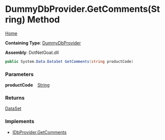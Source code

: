 # DummyDbProvider\.GetComments\(String\) Method

[Home](../../../../../../../README.md)

**Containing Type**: [DummyDbProvider](../README.md)

**Assembly**: DotNetGoat\.dll

```csharp
public System.Data.DataSet GetComments(string productCode)
```

### Parameters

**productCode** &ensp; [String](https://docs.microsoft.com/en-us/dotnet/api/system.string)

### Returns

[DataSet](https://docs.microsoft.com/en-us/dotnet/api/system.data.dataset)

### Implements

* [IDbProvider.GetComments](../../IDbProvider/GetComments/README.md)

